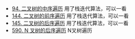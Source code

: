 - [94. 二叉树的中序遍历](https://github.com/lsill/leetcode/blob/main/c_leetcode/src/binary_pra/tree_simple?plain=1#L8) 用了栈迭代算法，可以一看
- [144. 二叉树的前序遍历](https://github.com/lsill/leetcode/blob/main/c_leetcode/src/binary_pra/tree_simple?plain=1#L00) 用了栈迭代算法，可以一看
- [145. 二叉树的后序遍历](https://github.com/lsill/leetcode/blob/main/c_leetcode/src/binary_pra/tree_simple?plain=1#L58) 用了栈迭代算法，可以一看
- [590. N 叉树的后序遍历](https://github.com/lsill/leetcode/blob/main/c_leetcode/src/binary_pra/node_simple?plain=1#L8) N叉树遍历